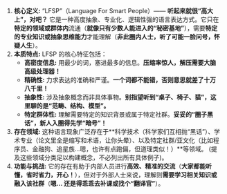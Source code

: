 1.  **核心定义:** “LFSP”（Language For Smart People）—— **听起来就很“高大上”，对吧？** 它是一种高度抽象、专业化、逻辑性强的语言表达方式。它只在**特定的领域或群体内**流通（**就像只有少数人能进入的“秘密基地”**），需要**特定的专业知识或抽象思维能力**才能理解（**非此圈内人士，听了可能一脸问号，怀疑人生**）。
2.  **本质特点:** LFSP 的核心特征包括：
    *   **高密度信息:** 用最少的词，塞进最多的信息。**压缩率惊人，解压需要大脑高级处理器！**
    *   **精确性:** 力求表达的准确和严谨。**一个词都不能错，否则意思就差了十万八千里！**
    *   **抽象性:** 涉及抽象概念而非具体事物。**别指望听到“桌子、椅子、猫”，这里聊的是“范畴、结构、模型”。**
    *   **特定群体性:** 理解需要特定的知识背景或属于特定社群。**妥妥的“圈子黑话”，新人入圈得先学“暗号”！**
3.  **存在领域:** 这种语言现象广泛存在于**科学技术（科学家们互相抛“黑话”）、学术专业（论文里全是缩写和术语，让你头晕）、以及特定社群/亚文化（比如程序员、金融狗、追星族...嗯，也许有点跑偏，但道理类似！）**等领域。 (提及这些领域分类足以构建概念，不必列出所有具体例子)。
4.  **功能与挑战:** 它的存在有助于内部人员进行**高效、精准的交流**（**大家都能听懂，省时省力，开心！**），但对于外部人士来说，理解则**需要学习相关知识或融入该社群**（**嗯... 还是得乖乖去补课或找个“翻译官”**）。